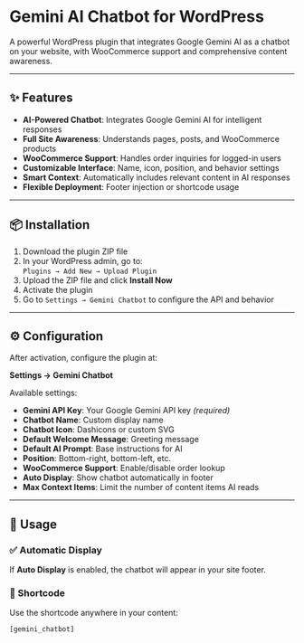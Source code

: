 # Gemini AI Chatbot for WordPress

A powerful WordPress plugin that integrates Google Gemini AI as a chatbot on your website, with WooCommerce support and comprehensive content awareness.

---

## ✨ Features

- **AI-Powered Chatbot**: Integrates Google Gemini AI for intelligent responses  
- **Full Site Awareness**: Understands pages, posts, and WooCommerce products  
- **WooCommerce Support**: Handles order inquiries for logged-in users  
- **Customizable Interface**: Name, icon, position, and behavior settings  
- **Smart Context**: Automatically includes relevant content in AI responses  
- **Flexible Deployment**: Footer injection or shortcode usage  

---

## 📦 Installation

1. Download the plugin ZIP file  
2. In your WordPress admin, go to:  
   `Plugins → Add New → Upload Plugin`  
3. Upload the ZIP file and click **Install Now**  
4. Activate the plugin  
5. Go to `Settings → Gemini Chatbot` to configure the API and behavior  

---

## ⚙️ Configuration

After activation, configure the plugin at:

**Settings → Gemini Chatbot**

Available settings:

- **Gemini API Key**: Your Google Gemini API key *(required)*  
- **Chatbot Name**: Custom display name  
- **Chatbot Icon**: Dashicons or custom SVG  
- **Default Welcome Message**: Greeting message  
- **Default AI Prompt**: Base instructions for AI  
- **Position**: Bottom-right, bottom-left, etc.  
- **WooCommerce Support**: Enable/disable order lookup  
- **Auto Display**: Show chatbot automatically in footer  
- **Max Context Items**: Limit the number of content items AI reads  

---

## 🚀 Usage

### ✅ Automatic Display

If **Auto Display** is enabled, the chatbot will appear in your site footer.

### 🔧 Shortcode

Use the shortcode anywhere in your content:

```php
[gemini_chatbot]
